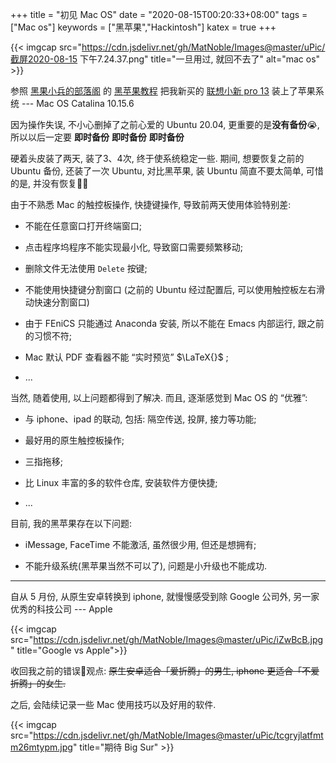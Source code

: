 +++
title = "初见 Mac OS"
date = "2020-08-15T00:20:33+08:00"
tags = ["Mac os"]
keywords = ["黑苹果","Hackintosh"]
katex = true
+++

{{< imgcap src="https://cdn.jsdelivr.net/gh/MatNoble/Images@master/uPic/截屏2020-08-15 下午7.24.37.png" title="一旦用过, 就回不去了" alt="mac os" >}}

参照 [黑果小兵的部落阁](https://blog.daliansky.net/) 的 [黑苹果教程](https://github.com/daliansky/XiaoXinPro-13-hackintosh) 把我新买的 [联想小新 pro 13](https://matnoble.github.io/tech/reviews/lenovo-xiaoxin-pro-13/) 装上了苹果系统 --- Mac OS Catalina 10.15.6 

因为操作失误, 不小心删掉了之前心爱的 Ubuntu 20.04, 更重要的是**没有备份**😭, 所以以后一定要  **即时备份** **即时备份** **即时备份** 

硬着头皮装了两天, 装了3、4次, 终于使系统稳定一些. 期间, 想要恢复之前的 Ubuntu 备份, 还装了一次 Ubuntu,  对比黑苹果, 装 Ubuntu 简直不要太简单, 可惜的是, 并没有恢复🤷‍♂️

由于不熟悉 Mac 的触控板操作, 快捷键操作, 导致前两天使用体验特别差:

- 不能在任意窗口打开终端窗口;

- 点击程序坞程序不能实现最小化, 导致窗口需要频繁移动;

- 删除文件无法使用 `Delete` 按键;

- 不能使用快捷键分割窗口 (之前的 Ubuntu 经过配置后, 可以使用触控板左右滑动快速分割窗口)

- 由于 FEniCS 只能通过 Anaconda 安装, 所以不能在 Emacs 内部运行, 跟之前的习惯不符;

- Mac 默认 PDF 查看器不能 “实时预览” $\LaTeX{}$ ;

- ...

当然, 随着使用, 以上问题都得到了解决.  而且, 逐渐感觉到 Mac OS 的 “优雅”:

- 与 iphone、ipad 的联动, 包括: 隔空传送, 投屏, 接力等功能;

- 最好用的原生触控板操作;

- 三指拖移;

- 比 Linux 丰富的多的软件仓库, 安装软件方便快捷;

- ...

目前, 我的黑苹果存在以下问题:

- iMessage, FaceTime 不能激活, 虽然很少用, 但还是想拥有;

- 不能升级系统(黑苹果当然不可以了), 问题是小升级也不能成功.

---

自从 5 月份, 从原生安卓转换到 iphone, 就慢慢感受到除 Google  公司外, 另一家优秀的科技公司 --- Apple 

{{< imgcap src="https://cdn.jsdelivr.net/gh/MatNoble/Images@master/uPic/iZwBcB.jpg"     title="Google vs Apple">}}

收回我之前的错误🙅观点: ~~原生安卓适合「爱折腾」的男生, iphone 更适合「不爱折腾」的女生.~~

之后, 会陆续记录一些 Mac 使用技巧以及好用的软件.

{{< imgcap src="https://cdn.jsdelivr.net/gh/MatNoble/Images@master/uPic/tcgryjlatfmtm26mtypm.jpg" title="期待 Big Sur" >}}
